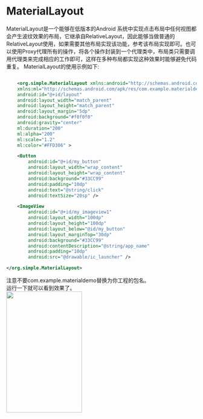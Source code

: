 MaterialLayout
===================
   MaterialLayout是一个能够在低版本的Android 系统中实现点击布局中任何视图都会产生波纹效果的布局，它继承自RelativeLayout，因此能够当做普通的RelativeLayout使用，如果需要其他布局实现该功能，参考该布局实现即可。也可以使用Proxy代理所有的操作，将各个操作封装到一个代理类中，布局类只需要调用代理类来完成相应的工作即可，这样在多种布局都实现这种效果时能够避免代码重复。
   MaterialLayout的使用示例如下:      
```xml

    <org.simple.MaterialLayout xmlns:android="http://schemas.android.com/apk/res/android"
    xmlns:ml="http://schemas.android.com/apk/res/com.example.materialdemo"
    android:id="@+id/layout"
    android:layout_width="match_parent"
    android:layout_height="match_parent"
    android:layout_margin="5dp"
    android:background="#f0f0f0"
    android:gravity="center"
    ml:duration="200"
    ml:alpha="200"
    ml:scale="1.2"
    ml:color="#FFD306" >

    <Button
        android:id="@+id/my_button"
        android:layout_width="wrap_content"
        android:layout_height="wrap_content"
        android:background="#33CC99"
        android:padding="10dp"
        android:text="@string/click"
        android:textSize="20sp" />

    <ImageView
        android:id="@+id/my_imageview1"
        android:layout_width="100dp"
        android:layout_height="100dp"
        android:layout_below="@id/my_button"
        android:layout_marginTop="30dp"
        android:background="#33CC99"
        android:contentDescription="@string/app_name"
        android:padding="10dp"
        android:src="@drawable/ic_launcher" />

</org.simple.MaterialLayout>	
```     

   注意不要com.example.materialdemo替换为你工程的包名。      
   运行一下就可以看到效果了。         
   <img src="http://img.blog.csdn.net/20150110214259223" width="200" height="320" />
	

